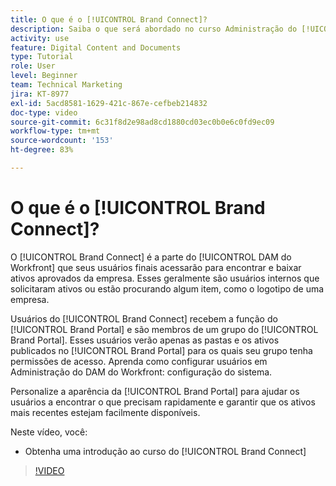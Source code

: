 ```yaml
---
title: O que é o [!UICONTROL Brand Connect]?
description: Saiba o que será abordado no curso Administração do [!UICONTROL DAM do Workfront], parte 3 - Personalização do Brand Connect.
activity: use
feature: Digital Content and Documents
type: Tutorial
role: User
level: Beginner
team: Technical Marketing
jira: KT-8977
exl-id: 5acd8581-1629-421c-867e-cefbeb214832
doc-type: video
source-git-commit: 6c31f8d2e98ad8cd1880cd03ec0b0e6c0fd9ec09
workflow-type: tm+mt
source-wordcount: '153'
ht-degree: 83%

---
```


# O que é o [!UICONTROL Brand Connect]?

O [!UICONTROL Brand Connect] é a parte do [!UICONTROL DAM do Workfront] que seus usuários finais acessarão para encontrar e baixar ativos aprovados da empresa. Esses geralmente são usuários internos que solicitaram ativos ou estão procurando algum item, como o logotipo de uma empresa.

Usuários do [!UICONTROL Brand Connect] recebem a função do [!UICONTROL Brand Portal] e são membros de um grupo do [!UICONTROL Brand Portal]. Esses usuários verão apenas as pastas e os ativos publicados no [!UICONTROL Brand Portal] para os quais seu grupo tenha permissões de acesso. Aprenda como configurar usuários em Administração do DAM do Workfront: configuração do sistema.

<!-- Need the cross-reference link to other LP, mentioned above -->

Personalize a aparência da [!UICONTROL Brand Portal] para ajudar os usuários a encontrar o que precisam rapidamente e garantir que os ativos mais recentes estejam facilmente disponíveis.

Neste vídeo, você:

* Obtenha uma introdução ao curso do [!UICONTROL Brand Connect]

>[!VIDEO](https://video.tv.adobe.com/v/335240/?quality=12&learn=on)

<!-- Learn more graphic and link to article, below
* Workfront DAM within Workfront
 -->
